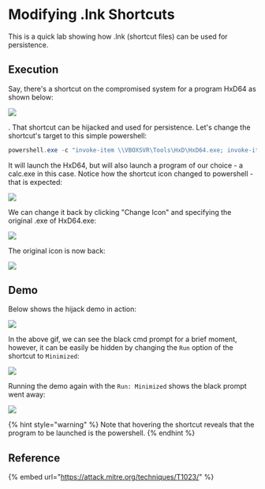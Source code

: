 # Modifying .lnk Shortcuts

This is a quick lab showing how .lnk \(shortcut files\) can be used for persistence.

## Execution

Say, there's a shortcut on the compromised system for a program HxD64 as shown below:

![](../../.gitbook/assets/image%20%28343%29.png)

. That shortcut can be hijacked and used for persistence. Let's change the shortcut's target to this simple powershell:

```csharp
powershell.exe -c "invoke-item \\VBOXSVR\Tools\HxD\HxD64.exe; invoke-item c:\windows\system32\calc.exe"
```

It will launch the HxD64, but will also launch a program of our choice - a calc.exe in this case. Notice how the shortcut icon changed to powershell - that is expected:

![](../../.gitbook/assets/image%20%28479%29.png)

We can change it back by clicking "Change Icon" and specifying the original .exe of HxD64.exe:

![](../../.gitbook/assets/image%20%28219%29.png)

The original icon is now back:

![](../../.gitbook/assets/image%20%28193%29.png)

## Demo

Below shows the hijack demo in action:

![](../../.gitbook/assets/lnk-hijacking.gif)

In the above gif, we can see the black cmd prompt for a brief moment, however, it can be easily be hidden by changing the `Run` option of the shortcut to `Minimized`:

![](../../.gitbook/assets/image%20%28336%29.png)

Running the demo again with the `Run: Minimized` shows the black prompt went away:

![](../../.gitbook/assets/lnk-hijacking-minimized.gif)

{% hint style="warning" %}
Note that hovering the shortcut reveals that the program to be launched is the powershell.
{% endhint %}

## Reference

{% embed url="https://attack.mitre.org/techniques/T1023/" %}

